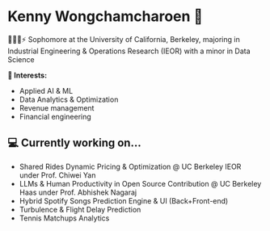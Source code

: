 # Kenny Wongchamcharoen 👋

👨🏻‍💻⚡ Sophomore at the University of California, Berkeley, majoring in Industrial Engineering & Operations Research (IEOR) with a minor in Data Science

**🥼 Interests:**
- Applied AI & ML
- Data Analytics & Optimization
- Revenue management
- Financial engineering

## 💻 Currently working on...
- Shared Rides Dynamic Pricing & Optimization @ UC Berkeley IEOR under Prof. Chiwei Yan
- LLMs & Human Productivity in Open Source Contribution @ UC Berkeley Haas under Prof. Abhishek Nagaraj
- Hybrid Spotify Songs Prediction Engine & UI (Back+Front-end)
- Turbulence & Flight Delay Prediction
- Tennis Matchups Analytics
